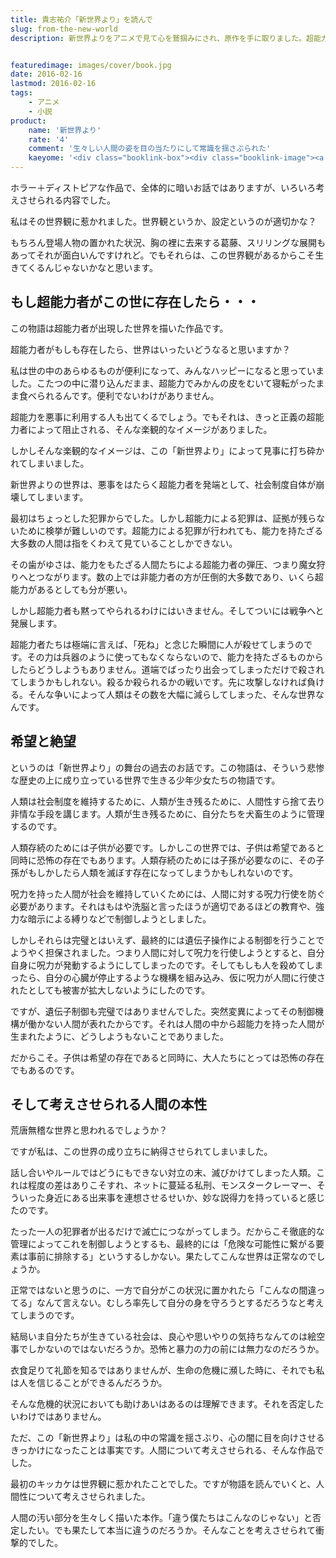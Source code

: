 ```yaml
---
title: 貴志祐介「新世界より」を読んで
slug: from-the-new-world
description: 新世界よりをアニメで見て心を鷲掴みにされ、原作を手に取りました。超能力なんて便利な能力があったら世界がハッピーになる、なんていう幻想を打ち砕かれ、さらには人間の醜い部分を目の当たりにして、人とは一体何なのだろうかと考えさせられる物語です。


featuredimage: images/cover/book.jpg
date: 2016-02-16
lastmod: 2016-02-16
tags: 
    - アニメ
    - 小説
product:
    name: '新世界より'
    rate: '4'
    comment: '生々しい人間の姿を目の当たりにして常識を揺さぶられた'
    kaeyome: '<div class="booklink-box"><div class="booklink-image"><a href="https://www.amazon.co.jp/exec/obidos/asin/B009GXME5G/illusionspace-22/" target="_blank" rel="nofollow" ><img src="https://ecx.images-amazon.com/images/I/51k7B4UP7jL._SL160_.jpg" style="border: none;" /></a></div><div class="booklink-info"><div class="booklink-name"><a href="https://www.amazon.co.jp/exec/obidos/asin/B009GXME5G/illusionspace-22/" target="_blank" rel="nofollow" >新世界より(上) (講談社文庫)[Kindle版]</a><div class="booklink-powered-date">posted with <a href="https://yomereba.com" rel="nofollow" target="_blank">ヨメレバ</a></div></div><div class="booklink-detail">貴志祐介 講談社 2012-09-28    </div><div class="booklink-link2"><div class="shoplinkkindle"><a href="https://www.amazon.co.jp/exec/obidos/ASIN/B009GXME5G/illusionspace-22/" target="_blank" rel="nofollow" >Kindle</a></div><div class="shoplinkamazon"><a href="https://www.amazon.co.jp/exec/obidos/ASIN/4062768534/illusionspace-22/" target="_blank" rel="nofollow" >Amazon[書籍版]</a></div>                              	  	  	  	</div></div><div class="booklink-footer"></div></div>'
---
```


ホラー＋ディストピアな作品で、全体的に暗いお話ではありますが、いろいろ考えさせられる内容でした。

私はその世界観に惹かれました。世界観というか、設定というのが適切かな？

もちろん登場人物の置かれた状況、胸の裡に去来する葛藤、スリリングな展開もあってそれが面白いんですけれど。でもそれらは、この世界観があるからこそ生きてくるんじゃないかなと思います。


## もし超能力者がこの世に存在したら・・・


この物語は超能力者が出現した世界を描いた作品です。

超能力者がもしも存在したら、世界はいったいどうなると思いますか？

私は世の中のあらゆるものが便利になって、みんなハッピーになると思っていました。こたつの中に潜り込んだまま、超能力でみかんの皮をむいて寝転がったまま食べられるんです。便利でないわけがありません。

超能力を悪事に利用する人も出てくるでしょう。でもそれは、きっと正義の超能力者によって阻止される、そんな楽観的なイメージがありました。

しかしそんな楽観的なイメージは、この「新世界より」によって見事に打ち砕かれてしまいました。

新世界よりの世界は、悪事をはたらく超能力者を発端として、社会制度自体が崩壊してしまいます。

最初はちょっとした犯罪からでした。しかし超能力による犯罪は、証拠が残らないために検挙が難しいのです。超能力による犯罪が行われても、能力を持たざる大多数の人間は指をくわえて見ていることしかできない。

その歯がゆさは、能力をもたざる人間たちによる超能力者の弾圧、つまり魔女狩りへとつながります。数の上では非能力者の方が圧倒的大多数であり、いくら超能力があるとしても分が悪い。

しかし超能力者も黙ってやられるわけにはいきません。そしてついには戦争へと発展します。

超能力者たちは極端に言えば、「死ね」と念じた瞬間に人が殺せてしまうのです。その力は兵器のように使ってもなくならないので、能力を持たざるものからしたらどうしようもありません。道端でばったり出会ってしまっただけで殺されてしまうかもしれない。殺るか殺られるかの戦いです。先に攻撃しなければ負ける。そんな争いによって人類はその数を大幅に減らしてしまった、そんな世界なんです。


## 希望と絶望


というのは「新世界より」の舞台の過去のお話です。この物語は、そういう悲惨な歴史の上に成り立っている世界で生きる少年少女たちの物語です。

人類は社会制度を維持するために、人類が生き残るために、人間性すら捨て去り非情な手段を講じます。人類が生き残るために、自分たちを犬畜生のように管理するのです。

人類存続のためには子供が必要です。しかしこの世界では、子供は希望であると同時に恐怖の存在でもあります。人類存続のためには子孫が必要なのに、その子孫がもしかしたら人類を滅ぼす存在になってしまうかもしれないのです。

呪力を持った人間が社会を維持していくためには、人間に対する呪力行使を防ぐ必要があります。それはもはや洗脳と言ったほうが適切であるほどの教育や、強力な暗示による縛りなどで制御しようとしました。

しかしそれらは完璧とはいえず、最終的には遺伝子操作による制御を行うことでようやく担保されました。つまり人間に対して呪力を行使しようとすると、自分自身に呪力が発動するようにしてしまったのです。そしてもしも人を殺めてしまったら、自分の心臓が停止するような機構を組み込み、仮に呪力が人間に行使されたとしても被害が拡大しないようにしたのです。

ですが、遺伝子制御も完璧ではありませんでした。突然変異によってその制御機構が働かない人間が表れたからです。それは人間の中から超能力を持った人間が生まれたように、どうしようもないことでありました。

だからこそ。子供は希望の存在であると同時に、大人たちにとっては恐怖の存在でもあるのです。


## そして考えさせられる人間の本性


荒唐無稽な世界と思われるでしょうか？

ですが私は、この世界の成り立ちに納得させられてしまいました。

話し合いやルールではどうにもできない対立の末、滅びかけてしまった人類。これは程度の差はありこそすれ、ネットに蔓延る私刑、モンスタークレーマー、そういった身近にある出来事を連想させるせいか、妙な説得力を持っていると感じたのです。

たった一人の犯罪者が出るだけで滅亡につながってしまう。だからこそ徹底的な管理によってこれを制御しようとするも、最終的には「危険な可能性に繋がる要素は事前に排除する」というするしかない。果たしてこんな世界は正常なのでしょうか。

正常ではないと思うのに、一方で自分がこの状況に置かれたら「こんなの間違ってる」なんて言えない。むしろ率先して自分の身を守ろうとするだろうなと考えてしまうのです。

結局いま自分たちが生きている社会は、良心や思いやりの気持ちなんてのは絵空事でしかないのではないだろうか。恐怖と暴力の力の前には無力なのだろうか。

衣食足りて礼節を知るではありませんが、生命の危機に瀕した時に、それでも私は人を信じることができるんだろうか。

そんな危機的状況においても助けあいはあるのは理解できます。それを否定したいわけではありません。

ただ、この「新世界より」は私の中の常識を揺さぶり、心の闇に目を向けさせるきっかけになったことは事実です。人間について考えさせられる、そんな作品でした。

最初のキッカケは世界観に惹かれたことでした。ですが物語を読んでいくと、人間性について考えさせられました。

人間の汚い部分を生々しく描いた本作。「違う僕たちはこんなのじゃない」と否定したい。でも果たして本当に違うのだろうか。そんなことを考えさせられて衝撃的でした。


  